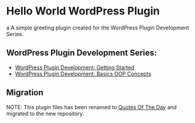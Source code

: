 # Hello World WordPress Plugin
 a
A simple greeting plugin created for the WordPress Plugin Development Series.

## WordPress Plugin Development Series:

- [WordPress Plugin Development: Getting Started](https://www.ashiish.me/wordpress-plugin-development-getting-started/)
- [WordPress Plugin Development: Basics OOP Concepts](https://www.ashiish.me/wordpress-plugin-development-basics-oop-concepts/)

## Migration

NOTE: This plugin files has been renamed to [Quotes Of The Day](https://github.com/ashiishme/quotes-of-the-day/) and migrated to the new repository.

